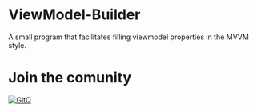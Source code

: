 # ViewModel-Builder
A small program that facilitates filling viewmodel properties in the MVVM style.

# Join the comunity
[![GitQ](https://gitq.com/badge.svg)](https://gitq.com/IvanStoychev/ViewModel-Builder)
